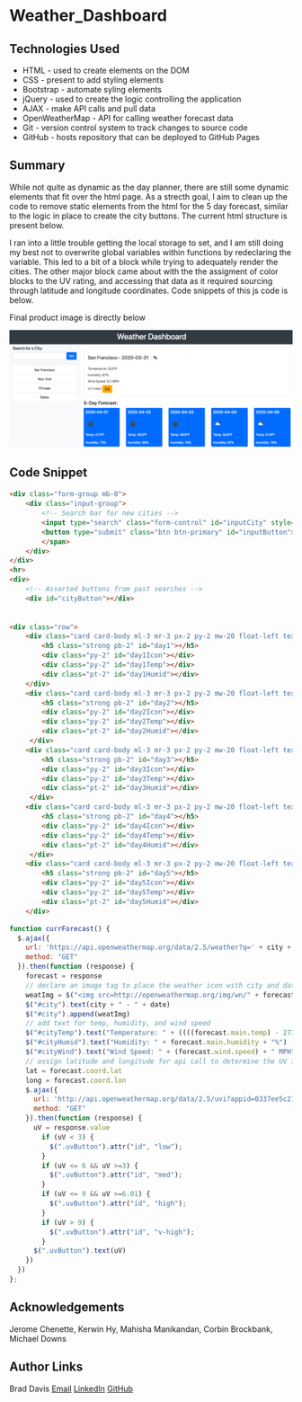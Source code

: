 # Weather_Dashboard

## Technologies Used
- HTML - used to create elements on the DOM
- CSS - present to add styling elements
- Bootstrap - automate syling elements
- jQuery - used to create the logic controlling the application
- AJAX - make API calls and pull data
- OpenWeatherMap - API for calling weather forecast data
- Git - version control system to track changes to source code
- GitHub - hosts repository that can be deployed to GitHub Pages

## Summary

While not quite as dynamic as the day planner, there are still some dynamic elements that fit over the html page.  As a strecth goal, I aim to clean up the code to remove static elements from the html for the 5 day forecast, similar to the logic in place to create the city buttons.  The current html structure is present below.

I ran into a little trouble getting the local storage to set, and I am still doing my best not to overwrite global variables within functions by redeclaring the variable.  This led to a bit of a block while trying to adequately render the cities. The other major block came about with the the assigment of color blocks to the UV rating, and accessing that data as it required sourcing through latitude and longitude coordinates. Code snippets of this js code is below.

Final product image is directly below

<img src="https://github.com/davisbradleyj/Weather_Dashboard/blob/master/Assets/forecast.png">

## Code Snippet

```html
<div class="form-group mb-0">
    <div class="input-group">
        <!-- Search bar for new cities -->
        <input type="search" class="form-control" id="inputCity" style="width: 200px">
        <button type="submit" class="btn btn-primary" id="inputButton">Go!</button>
        </span>
    </div>            
</div>
<hr>
<div>
    <!-- Assorted buttons from past searches -->
    <div id="cityButton"></div>


<div class="row">
    <div class="card card-body ml-3 mr-3 px-2 py-2 mw-20 float-left text-white bg-primary">
        <h5 class="strong pb-2" id="day1"></h5>
        <div class="py-2" id="day1Icon"></div>
        <div class="py-2" id="day1Temp"></div>
        <div class="pt-2" id="day1Humid"></div>
    </div>
    <div class="card card-body ml-3 mr-3 px-2 py-2 mw-20 float-left text-white bg-primary">
        <h5 class="strong pb-2" id="day2"></h5>
        <div class="py-2" id="day2Icon"></div>
        <div class="py-2" id="day2Temp"></div>
        <div class="pt-2" id="day2Humid"></div>
     </div>
    <div class="card card-body ml-3 mr-3 px-2 py-2 mw-20 float-left text-white bg-primary">
        <h5 class="strong pb-2" id="day3"></h5>
        <div class="py-2" id="day3Icon"></div>
        <div class="py-2" id="day3Temp"></div>
        <div class="pt-2" id="day3Humid"></div>
     </div>
    <div class="card card-body ml-3 mr-3 px-2 py-2 mw-20 float-left text-white bg-primary">
        <h5 class="strong pb-2" id="day4"></h5>
        <div class="py-2" id="day4Icon"></div>
        <div class="py-2" id="day4Temp"></div>
        <div class="pt-2" id="day4Humid"></div>
     </div>
    <div class="card card-body ml-3 mr-3 px-2 py-2 mw-20 float-left text-white bg-primary">
        <h5 class="strong pb-2" id="day5"></h5>
        <div class="py-2" id="day5Icon"></div>
        <div class="py-2" id="day5Temp"></div>
        <div class="pt-2" id="day5Humid"></div>
    </div>
```

```js
function currForecast() {
  $.ajax({
    url: 'https://api.openweathermap.org/data/2.5/weather?q=' + city + '&APPID=0337ee5c21f2fbff84511550c3460591',
    method: "GET"
  }).then(function (response) {
    forecast = response
    // declare an image tag to place the weather icon with city and date
    weatImg = $("<img src=http://openweathermap.org/img/wn/" + forecast.weather[0].icon + ".png />")
    $("#city").text(city + " - " + date)
    $("#city").append(weatImg)
    // add text for temp, humidity, and wind speed
    $("#cityTemp").text("Temperature: " + ((((forecast.main.temp) - 273.15) * (9 / 5) + 32).toFixed(1)) + "°F")
    $("#cityHumid").text("Humidity: " + forecast.main.humidity + "%")
    $("#cityWind").text("Wind Speed: " + (forecast.wind.speed) + " MPH")
    // assign latitude and longitude for api call to determine the UV information, then make the API call
    lat = forecast.coord.lat
    long = forecast.coord.lon
    $.ajax({
      url: 'http://api.openweathermap.org/data/2.5/uvi?appid=0337ee5c21f2fbff84511550c3460591&lat=' + lat + '&lon=' + long,
      method: "GET"
    }).then(function (response) {
      uV = response.value
        if (uV < 3) {
          $(".uvButton").attr("id", "low");
        }
        if (uV <= 6 && uV >=3) {
          $(".uvButton").attr("id", "med");
        }
        if (uV <= 9 && uV >=6.01) {
          $(".uvButton").attr("id", "high");
        }
        if (uV > 9) {
          $(".uvButton").attr("id", "v-high");
        }
      $(".uvButton").text(uV)
    })
  })
};

```


## Acknowledgements

Jerome Chenette, Kerwin Hy, Mahisha Manikandan, Corbin Brockbank, Michael Downs

## Author Links

Brad Davis
[Email](davis.bradleyj@gmail.com)
[LinkedIn](https://www.linkedin.com/in/brad-davis-7885884/)
[GitHub](https://github.com/davisbradleyj)
